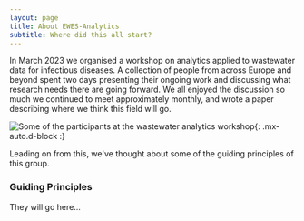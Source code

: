 ```yaml
---
layout: page
title: About EWES-Analytics
subtitle: Where did this all start?
---
```


In March 2023 we organised a workshop on analytics applied to wastewater data for infectious diseases. A collection of people from across Europe and beyond spent two days presenting their ongoing work and discussing what research needs there are going forward. We all enjoyed the discussion so much we continued to meet approximately monthly, and wrote a paper describing where we think this field will go.

![Some of the participants at the wastewater analytics workshop](https://ewes-analytics.github.io/assets/img/ES_workshop_photo02.jpg.jpg){: .mx-auto.d-block :}

Leading on from this, we've thought about some of the guiding principles of this group. 

### Guiding Principles

They will go here...
